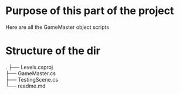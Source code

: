# Purpose of this part of the project
Here are all the GameMaster object scripts

# Structure of the dir
.
├── Levels.csproj   
├── GameMaster.cs   
├── TestingScene.cs   
└── readme.md   
